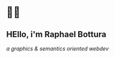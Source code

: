 # 🧙‍♂️

## HEllo, i'm Raphael Bottura
*a graphics & semantics oriented webdev* 
<!--
**rbottura/rbottura** is a ✨ _special_ ✨ repository because its `README.md` (this file) appears on your GitHub profile.

[![Top Langs](https://github-readme-stats.vercel.app/api/top-langs/?username=anuraghazra)](https://github.com/anuraghazra/github-readme-stats)
